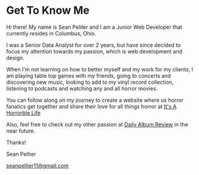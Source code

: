 # Get To Know Me

Hi there! My name is Sean Peliter and I am a Junior Web Developer that currently resides in Columbus, Ohio.

I was a Senior Data Analyst for over 2 years, but have since decided to focus my attention towards my passion, which is web development and design.

When I'm not learning on how to better myself and my work for my clients, I am playing table top games with my friends, going to concerts and discovering new music, looking to add to my vinyl record collection, listening to podcasts and watching any and all horror movies.

You can follow along on my journey to create a website where us horror fanatics get together and share their love for all things horror at [It's A Horrorble Life](https://itsahorrorblelife.com)

Also, feel free to check out my other passion at [Daily Album Review](https://dailyalbumreview.com) in the near future. 

Thanks! 

Sean Peltier

seanpeltier11@gmail.com
